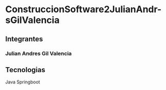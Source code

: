 # ConstruccionSoftware2JulianAndr-sGilValencia

## Integrantes
### Julian Andres Gil Valencia

## Tecnologias 
Java Springboot
